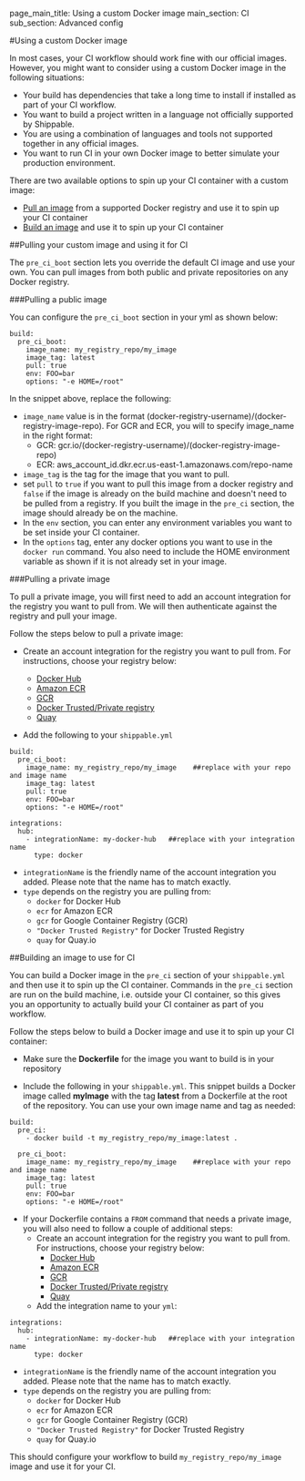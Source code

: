page_main_title: Using a custom Docker image
main_section: CI
sub_section: Advanced config

#Using a custom Docker image

In most cases, your CI workflow should work fine with our official images. However, you might want to consider using a custom Docker image in the following situations:

- Your build has dependencies that take a long time to install if installed as part of your CI workflow.
- You want to build a project written in a language not officially supported by Shippable.
- You are using a combination of languages and tools not supported together in any official images.
- You want to run CI in your own Docker image to better simulate your production environment.

There are two available options to spin up your CI container with a custom image:

- [Pull an image](#pull-image) from a supported Docker registry and use it to spin up your CI container
- [Build an image](#build-image) and use it to spin up your CI container

<a name="pull-image"></a>
##Pulling your custom image and using it for CI

The `pre_ci_boot` section lets you override the default CI image and use your own. You can pull images from both public and private repositories on any Docker registry.

###Pulling a public image

You can configure the `pre_ci_boot` section in your yml as shown below:

```
build:
  pre_ci_boot:
    image_name: my_registry_repo/my_image
    image_tag: latest
    pull: true
    env: FOO=bar
    options: "-e HOME=/root"

```
In the snippet above, replace the following:

* `image_name` value is in the format (docker-registry-username)/(docker-registry-image-repo). For GCR and ECR, you will to specify image_name in the right format:
    *  GCR: gcr.io/(docker-registry-username)/(docker-registry-image-repo)
    *  ECR: aws_account_id.dkr.ecr.us-east-1.amazonaws.com/repo-name
* `image_tag` is the tag for the image that you want to pull.  
* set `pull` to `true` if you want to pull this image from a docker registry and `false` if the image is already on the build machine and doesn't need to be pulled from a registry. If you built the image in the `pre_ci` section, the image should already be on the machine.
* In the `env` section, you can enter any environment variables you want to be set inside your CI container.
* In the `options` tag, enter any docker options you want to use in the `docker run` command. You also need to include the HOME environment variable as shown if it is not already set in your image.

###Pulling a private image

To pull a private image, you will first need to add an account integration for the registry you want to pull from. We will then authenticate against the registry and pull your image.

Follow the steps below to pull a private image:

- Create an account integration for the registry you want to pull from. For instructions, choose your registry below:
    - [Docker Hub](../platform/int-docker-hub/)
    - [Amazon ECR](../platform/int-amazon-ecr/)    
    - [GCR](../platform/int-gcr/)
    - [Docker Trusted/Private registry](../platform/int-docker-trusted-registry/)
    - [Quay](../platform/int-quay/)      

- Add the following to your `shippable.yml`


```
build:
  pre_ci_boot:
    image_name: my_registry_repo/my_image    ##replace with your repo and image name
    image_tag: latest
    pull: true
    env: FOO=bar
    options: "-e HOME=/root"

integrations:                 
  hub:
    - integrationName: my-docker-hub   ##replace with your integration name
      type: docker
```

* `integrationName` is the friendly name of the account integration you added. Please note that the name has to match exactly.
* `type` depends on the registry you are pulling from:
    * `docker` for Docker Hub
    * `ecr` for Amazon ECR
    * `gcr` for Google Container Registry (GCR)
    * `"Docker Trusted Registry"` for Docker Trusted Registry
    * `quay` for Quay.io


<a name="build-image"></a>

##Building an image to use for CI

You can build a Docker image in the `pre_ci` section of your `shippable.yml` and then use it to spin up the CI container. Commands in the `pre_ci` section are run on the build machine, i.e. outside your CI container, so this gives you an opportunity to actually build your CI container as part of you workflow.  

Follow the steps below to build a Docker image and use it to spin up your CI container:

* Make sure the **Dockerfile** for the image you want to build is in your repository

* Include the following in your `shippable.yml`. This snippet builds a Docker image called **myImage** with the tag **latest** from a Dockerfile at the root of the repository. You can use your own image name and tag as needed:

```
build:
  pre_ci:
    - docker build -t my_registry_repo/my_image:latest .

  pre_ci_boot:
    image_name: my_registry_repo/my_image    ##replace with your repo and image name
    image_tag: latest
    pull: true
    env: FOO=bar
    options: "-e HOME=/root"

```

* If your Dockerfile contains a `FROM` command that needs a private image, you will also need to follow a couple of additional steps:
    * Create an account integration for the registry you want to pull from. For instructions, choose your registry below:
        - [Docker Hub](../platform/int-docker-hub/)
        - [Amazon ECR](../platform/int-amazon-ecr/)    
        - [GCR](../platform/int-gcr/)
        - [Docker Trusted/Private registry](../platform/int-docker-trusted-registry/)
        - [Quay](../platform/int-quay/)      
    *  Add the integration name to your `yml`:

```
integrations:                 
  hub:
    - integrationName: my-docker-hub   ##replace with your integration name
      type: docker
```

* `integrationName` is the friendly name of the account integration you added. Please note that the name has to match exactly.
* `type` depends on the registry you are pulling from:
    * `docker` for Docker Hub
    * `ecr` for Amazon ECR
    * `gcr` for Google Container Registry (GCR)
    * `"Docker Trusted Registry"` for Docker Trusted Registry
    * `quay` for Quay.io

This should configure your workflow to build `my_registry_repo/my_image` image and use it for your CI.
